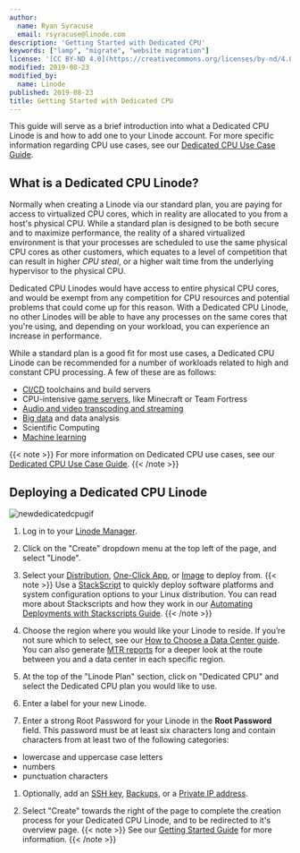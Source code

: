 ```yaml
---
author:
  name: Ryan Syracuse
  email: rsyracuse@linode.com
description: 'Getting Started with Dedicated CPU'
keywords: ["lamp", "migrate", "website migration"]
license: '[CC BY-ND 4.0](https://creativecommons.org/licenses/by-nd/4.0)'
modified: 2019-08-23
modified_by:
  name: Linode
published: 2019-08-23
title: Getting Started with Dedicated CPU
---
```


This guide will serve as a brief introduction into what a Dedicated CPU Linode is and how to add one to your Linode account. For more specific information regarding CPU use cases, see our [Dedicated CPU Use Case Guide](placeholder).

## What is a Dedicated CPU Linode?

Normally when creating a Linode via our standard plan, you are paying for access to virtualized CPU cores, which in reality are allocated to you from a host's physical CPU. While a standard plan is designed to be both secure and to maximize performance, the reality of a shared virtualized environment is that your processes are scheduled to use the same physical CPU cores as other customers, which equates to a level of competition that can result in higher _CPU steal_, or a higher wait time from the underlying hypervisor to the physical CPU.

Dedicated CPU Linodes would have access to entire physical CPU cores, and would be exempt from any competition for CPU resources and potential problems that could come up for this reason. With a Dedicated CPU Linode, no other Linodes will be able to have any processes on the same cores that you're using, and depending on your workload, you can experience an increase in performance.

While a standard plan is a good fit for most use cases, a Dedicated CPU Linode can be recommended for a number of workloads related to high and constant CPU processing. A few of these are as follows:

- [CI/CD](https://www.linode.com/docs/development/ci/introduction-ci-cd/) toolchains and build servers
- CPU-intensive [game servers](https://www.linode.com/docs/game-servers/), like Minecraft or Team Fortress
- [Audio and video transcoding and streaming](https://www.linode.com/docs/applications/media-servers/)
- [Big data](https://www.linode.com/docs/applications/big-data/) and data analysis
- Scientific Computing
- [Machine learning](https://www.linode.com/docs/applications/big-data/how-to-move-machine-learning-model-to-production/)

{{< note >}}
For more information on Dedicated CPU use cases, see our [Dedicated CPU Use Case Guide](placeholder).
{{< /note >}}

## Deploying a Dedicated CPU Linode

![newdedicatedcpugif](newdedicatedcpu.gif)

1. Log in to your [Linode Manager](cloud.linode.com).

1. Click on the "Create" dropdown menu at the top left of the page, and select "Linode".

1. Select your [Distribution](/docs/quick-answers/linux/choosing-a-distribution/), [One-Click App](docs/platform/one-click/how-to-use-one-click-apps-at-linode/), or [Image](/docs/platform/disk-images/linode-images/) to deploy from.
{{< note >}}
Use a [StackScript](https://www.linode.com/stackscripts) to quickly deploy software platforms and system configuration options to your Linux distribution. You can read more about Stackscripts and how they work in our [Automating Deployments with Stackscripts Guide](/docs/platform/stackscripts/).
  {{< /note >}}

1. Choose the region where you would like your Linode to reside. If you’re not sure which to select, see our [How to Choose a Data Center guide](/docs/platform/how-to-choose-a-data-center/). You can also generate [MTR reports](/docs/networking/diagnostics/diagnosing-network-issues-with-mtr/) for a deeper look at the route between you and a data center in each specific region.

1. At the top of the "Linode Plan" section, click on "Dedicated CPU" and select the Dedicated CPU plan you would like to use.

1. Enter a label for your new Linode.

1. Enter a strong Root Password for your Linode in the **Root Password** field. This password must be at least six characters long and contain characters from at least two of the following categories:

  - lowercase and uppercase case letters
  - numbers
  - punctuation characters


1. Optionally, add an [SSH key](/docs/security/authentication/use-public-key-authentication-with-ssh/#upload-your-ssh-key-to-the-cloud-manager), [Backups](/docs/platform/disk-images/linode-backup-service/), or a [Private IP address](/docs/platform/manager/remote-access/#adding-private-ip-addresses).

1. Select "Create" towards the right of the page to complete the creation process for your Dedicated CPU Linode, and to be redirected to it's overview page.
{{< note >}}
  See our [Getting Started Guide](https://www.linode.com/docs/getting-started/) for more information.
{{< /note >}}
